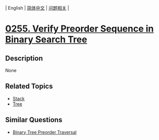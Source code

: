 
| English | [简体中文](README.md) | [问题相关](QUESTION.md) |
# [0255. Verify Preorder Sequence in Binary Search Tree](https://leetcode-cn.com/problems/verify-preorder-sequence-in-binary-search-tree/)
## Description
None
## Related Topics
- [Stack](https://leetcode-cn.com/tag/stack)
- [Tree](https://leetcode-cn.com/tag/tree)
## Similar Questions
- [Binary Tree Preorder Traversal](../0144/README_EN.md)
